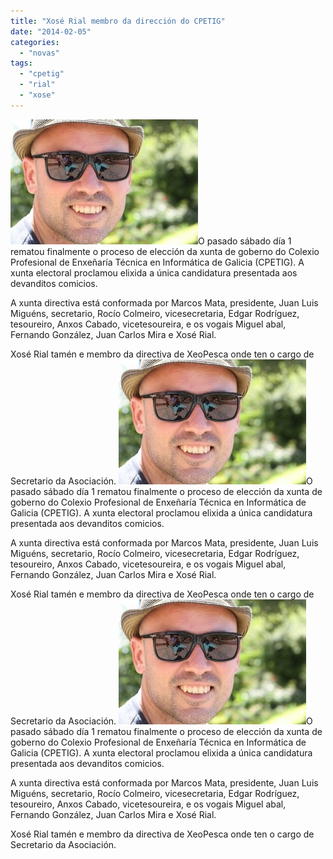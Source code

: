 ```yaml
---
title: "Xosé Rial membro da dirección do CPETIG"
date: "2014-02-05"
categories: 
  - "novas"
tags: 
  - "cpetig"
  - "rial"
  - "xose"
---
```


[![rial](images/rial-300x200.jpg)](http://xeopesca.com/wp-content/uploads/2013/09/rial.jpg)O pasado sábado día 1 rematou finalmente o proceso de elección da xunta de goberno do Colexio Profesional de Enxeñaría Técnica en Informática de Galicia (CPETIG). A xunta electoral proclamou elixida a única candidatura presentada aos devanditos comicios.

A xunta directiva está conformada por Marcos Mata, presidente, Juan Luis Miguéns, secretario, Rocío Colmeiro, vicesecretaria, Edgar Rodríguez, tesoureiro, Anxos Cabado, vicetesoureira, e os vogais Miguel abal, Fernando González, Juan Carlos Mira e Xosé Rial.

Xosé Rial tamén e membro da directiva de XeoPesca onde ten o cargo de Secretario da Asociación. [![rial](images/rial-300x200.jpg)](http://xeopesca.com/wp-content/uploads/2013/09/rial.jpg)O pasado sábado día 1 rematou finalmente o proceso de elección da xunta de goberno do Colexio Profesional de Enxeñaría Técnica en Informática de Galicia (CPETIG). A xunta electoral proclamou elixida a única candidatura presentada aos devanditos comicios.

A xunta directiva está conformada por Marcos Mata, presidente, Juan Luis Miguéns, secretario, Rocío Colmeiro, vicesecretaria, Edgar Rodríguez, tesoureiro, Anxos Cabado, vicetesoureira, e os vogais Miguel abal, Fernando González, Juan Carlos Mira e Xosé Rial.

Xosé Rial tamén e membro da directiva de XeoPesca onde ten o cargo de Secretario da Asociación. [![rial](images/rial-300x200.jpg)](http://xeopesca.com/wp-content/uploads/2013/09/rial.jpg)O pasado sábado día 1 rematou finalmente o proceso de elección da xunta de goberno do Colexio Profesional de Enxeñaría Técnica en Informática de Galicia (CPETIG). A xunta electoral proclamou elixida a única candidatura presentada aos devanditos comicios.

A xunta directiva está conformada por Marcos Mata, presidente, Juan Luis Miguéns, secretario, Rocío Colmeiro, vicesecretaria, Edgar Rodríguez, tesoureiro, Anxos Cabado, vicetesoureira, e os vogais Miguel abal, Fernando González, Juan Carlos Mira e Xosé Rial.

Xosé Rial tamén e membro da directiva de XeoPesca onde ten o cargo de Secretario da Asociación.
